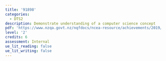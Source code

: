 ```yaml
---
title: '91898'
categories:
  - DTS2
description: Demonstrate understanding of a computer science concept
pdf: 'https://www.nzqa.govt.nz/nqfdocs/ncea-resource/achievements/2019/as91898.pdf'
level: '2'
credits: 6
assessment: Internal
ue_lit_reading: false
ue_lit_writing: false
---
```


